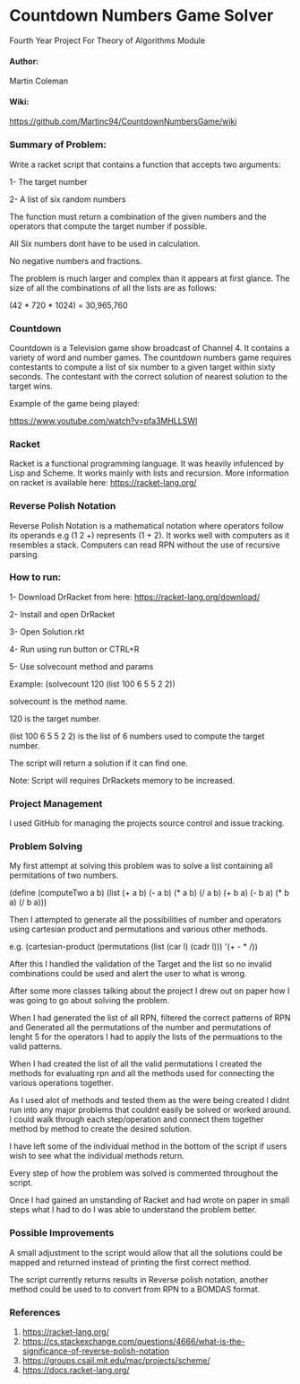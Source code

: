 # Countdown Numbers Game Solver 
Fourth Year Project For Theory of Algorithms Module

#### Author: 
Martin Coleman

#### Wiki:
https://github.com/Martinc94/CountdownNumbersGame/wiki

### Summary of Problem:
Write a racket script that contains a function that accepts two arguments:

1- The target number 

2- A list of six random numbers

The function must return a combination of the given numbers and the operators that compute the target number if possible.

All Six numbers dont have to be used in calculation.

No negative numbers and fractions.

The problem is much larger and complex than it appears at first glance. The size of all the combinations of all the lists are as follows:

(42 * 720 * 1024) = 30,965,760

### Countdown 
Countdown is a Television game show broadcast of Channel 4. It contains a variety of word and number games. The countdown numbers game requires contestants to compute a list of six number to a given target within sixty seconds. The contestant with the correct solution of nearest solution to the target wins.

Example of the game being played:

https://www.youtube.com/watch?v=pfa3MHLLSWI

### Racket
Racket is a functional programming language. It was heavily infulenced by Lisp and Scheme.
It works mainly with lists and recursion. More information on racket is available here: https://racket-lang.org/

### Reverse Polish Notation
Reverse Polish Notation is a mathematical notation where operators follow its operands e.g (1 2 +) represents (1 + 2).
It works well with computers as it resembles a stack. Computers can read RPN without the use of recursive parsing.

### How to run:
1- Download DrRacket from here: https://racket-lang.org/download/

2- Install and open DrRacket

3- Open Solution.rkt

4- Run using run button or CTRL+R

5- Use solvecount method and params

Example: (solvecount 120 (list 100 6 5 5 2 2))

solvecount is the method name.

120 is the target number.

(list 100 6 5 5 2 2) is the list of 6 numbers used to compute the target number.

The script will return a solution if it can find one.

Note: Script will requires DrRackets memory to be increased.

### Project Management
I used GitHub for managing the projects source control and issue tracking.

### Problem Solving
My first attempt at solving this problem was to solve a list containing all permitations of two numbers.

(define (computeTwo a b) (list (+ a b) (- a b) (* a b) (/ a b) (+ b a) (- b a) (* b a) (/ b a)))

Then I attempted to generate all the possibilities of number and operators using cartesian product and permutations and various other methods.

e.g. (cartesian-product (permutations (list (car l) (cadr l))) '(+ - * /))

After this I handled the validation of the Target and the list so no invalid combinations could be used and alert the user to what is wrong.

After some more classes talking about the project I drew out on paper how I was going to go about solving the problem.

When I had generated the list of all RPN, filtered the correct patterns of RPN and Generated all the permutations of the number and permutations of lenght 5 for the operators I had to apply the lists of the permuations to the valid patterns.

When I had created the list of all the valid permutations I created the methods for evaluating rpn and all the methods used for connecting the various operations together.

As I used alot of methods and tested them as the were being created I didnt run into any major problems that couldnt easily be solved or worked around. I could walk through each step/operation and connect them together method by method to create the desired solution.

I have left some of the individual method in the bottom of the script if users wish to see what the individual methods return.

Every step of how the problem was solved is commented throughout the script.

Once I had gained an unstanding of Racket and had wrote on paper in small steps what I had to do I was able to understand the problem better.

### Possible Improvements
A small adjustment to the script would allow that all the solutions could be mapped and returned instead of printing the first correct method.

The script currently returns results in Reverse polish notation, another method could be used to to convert from RPN to a BOMDAS format.

### References
1. https://racket-lang.org/
2. https://cs.stackexchange.com/questions/4666/what-is-the-significance-of-reverse-polish-notation
3. https://groups.csail.mit.edu/mac/projects/scheme/
4. https://docs.racket-lang.org/
